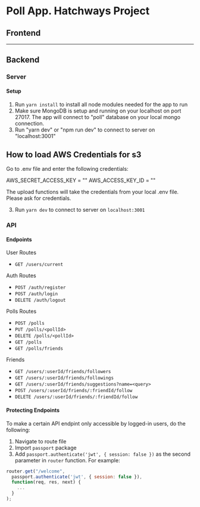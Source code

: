 # Poll App. Hatchways Project

## Frontend

---

## Backend

### Server

#### Setup

1. Run `yarn install` to install all node modules needed for the app to run
2. Make sure MongoDB is setup and running on your localhost on port 27017. The app will connect to "poll" database on your local mongo connection.
3. Run "yarn dev" or "npm run dev" to connect to server on "localhost:3001"

## How to load AWS Credentials for s3

Go to .env file and enter the following credentials:

AWS_SECRET_ACCESS_KEY = ""
AWS_ACCESS_KEY_ID = ""

The upload functions will take the credentials from your local .env file. Please ask for credentials.

3. Run `yarn dev` to connect to server on `localhost:3001`

### API

#### Endpoints

User Routes

- `GET /users/current`

Auth Routes

- `POST /auth/register`
- `POST /auth/login`
- `DELETE /auth/logout`

Polls Routes

- `POST /polls`
- `PUT /polls/<pollId>`
- `DELETE /polls/<pollId>`
- `GET /polls`
- `GET /polls/friends`

Friends

- `GET /users/:userId/friends/followers`
- `GET /users/:userId/friends/followings`
- `GET /users/:userId/friends/suggestions?name=<query>`
- `POST /users/:userId/friends/:friendId/follow`
- `DELETE /users/:userId/friends/:friendId/follow`

#### Protecting Endpoints

To make a certain API endpint only accessible by logged-in users, do the following:

1. Navigate to route file
2. Import `passport` package
3. Add `passport.authenticate('jwt', { session: false })` as the second parameter in `router` function. For example:

```JavaScript
router.get("/welcome",
  passport.authenticate('jwt', { session: false }),
  function(req, res, next) {
    ...
  }
);
```
